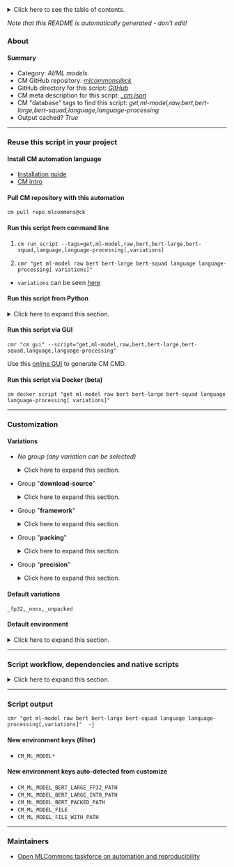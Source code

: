 <details>
<summary>Click here to see the table of contents.</summary>

* [About](#about)
* [Summary](#summary)
* [Reuse this script in your project](#reuse-this-script-in-your-project)
  * [ Install CM automation language](#install-cm-automation-language)
  * [ Check CM script flags](#check-cm-script-flags)
  * [ Run this script from command line](#run-this-script-from-command-line)
  * [ Run this script from Python](#run-this-script-from-python)
  * [ Run this script via GUI](#run-this-script-via-gui)
  * [ Run this script via Docker (beta)](#run-this-script-via-docker-(beta))
* [Customization](#customization)
  * [ Variations](#variations)
  * [ Default environment](#default-environment)
* [Script workflow, dependencies and native scripts](#script-workflow-dependencies-and-native-scripts)
* [Script output](#script-output)
* [New environment keys (filter)](#new-environment-keys-(filter))
* [New environment keys auto-detected from customize](#new-environment-keys-auto-detected-from-customize)
* [Maintainers](#maintainers)

</details>

*Note that this README is automatically generated - don't edit!*

### About

#### Summary

* Category: *AI/ML models.*
* CM GitHub repository: *[mlcommons@ck](https://github.com/mlcommons/ck/tree/master/cm-mlops)*
* GitHub directory for this script: *[GitHub](https://github.com/mlcommons/ck/tree/master/cm-mlops/script/get-ml-model-bert-large-squad)*
* CM meta description for this script: *[_cm.json](_cm.json)*
* CM "database" tags to find this script: *get,ml-model,raw,bert,bert-large,bert-squad,language,language-processing*
* Output cached? *True*
___
### Reuse this script in your project

#### Install CM automation language

* [Installation guide](https://github.com/mlcommons/ck/blob/master/docs/installation.md)
* [CM intro](https://doi.org/10.5281/zenodo.8105339)

#### Pull CM repository with this automation

```cm pull repo mlcommons@ck```


#### Run this script from command line

1. `cm run script --tags=get,ml-model,raw,bert,bert-large,bert-squad,language,language-processing[,variations] `

2. `cmr "get ml-model raw bert bert-large bert-squad language language-processing[ variations]" `

* `variations` can be seen [here](#variations)

#### Run this script from Python

<details>
<summary>Click here to expand this section.</summary>

```python

import cmind

r = cmind.access({'action':'run'
                  'automation':'script',
                  'tags':'get,ml-model,raw,bert,bert-large,bert-squad,language,language-processing'
                  'out':'con',
                  ...
                  (other input keys for this script)
                  ...
                 })

if r['return']>0:
    print (r['error'])

```

</details>


#### Run this script via GUI

```cmr "cm gui" --script="get,ml-model,raw,bert,bert-large,bert-squad,language,language-processing"```

Use this [online GUI](https://cKnowledge.org/cm-gui/?tags=get,ml-model,raw,bert,bert-large,bert-squad,language,language-processing) to generate CM CMD.

#### Run this script via Docker (beta)

`cm docker script "get ml-model raw bert bert-large bert-squad language language-processing[ variations]" `

___
### Customization


#### Variations

  * *No group (any variation can be selected)*
    <details>
    <summary>Click here to expand this section.</summary>

    * `_deepsparse,int8`
      - Environment variables:
        - *CM_ML_MODEL_F1*: `90.21282641816266`
        - *CM_ML_MODEL_FILE*: `oBERT-Large_95sparse_block4_qat.onnx`
        - *CM_DAE_EXTRACT_DOWNLOADED*: `yes`
      - Workflow:
    * `_deepsparse,int8,github`
      - Environment variables:
        - *CM_PACKAGE_URL*: `https://github.com/mlcommons/inference_results_v2.1/raw/master/open/NeuralMagic/code/bert/deepsparse/models/oBERT-Large_95sparse_block4_qat.onnx.tar.xz`
      - Workflow:
    * `_onnx,fp32`
      - Environment variables:
        - *CM_ML_MODEL_F1*: `90.874`
      - Workflow:
    * `_onnx,fp32,armi`
      - Environment variables:
        - *CM_PACKAGE_URL*: `https://armi.in/files/model.onnx`
        - *CM_PACKAGE_URL1*: `https://zenodo.org/record/3733910/files/model.onnx`
      - Workflow:
    * `_onnx,fp32,zenodo`
      - Environment variables:
        - *CM_PACKAGE_URL*: `https://zenodo.org/record/3733910/files/model.onnx`
      - Workflow:
    * `_onnx,int8`
      - Environment variables:
        - *CM_ML_MODEL_F1*: `90.067`
      - Workflow:
    * `_onnx,int8,amazon-s3`
      - Environment variables:
        - *CM_PACKAGE_URL*: `https://mlperf-public.s3.us-west-2.amazonaws.com/bert_large_v1_1_fake_quant.onnx`
      - Workflow:
    * `_onnx,int8,zenodo`
      - Environment variables:
        - *CM_PACKAGE_URL*: `https://zenodo.org/record/3750364/files/bert_large_v1_1_fake_quant.onnx`
      - Workflow:
    * `_onnxruntime`
      - Workflow:
    * `_pytorch,fp32`
      - Environment variables:
        - *CM_ML_MODEL_F1*: `90.874`
      - Workflow:
    * `_pytorch,fp32,armi`
      - Environment variables:
        - *CM_PACKAGE_URL*: `https://zenodo.org/record/3733896/files/model.pytorch`
      - Workflow:
    * `_pytorch,fp32,zenodo`
      - Environment variables:
        - *CM_PACKAGE_URL*: `https://zenodo.org/record/3733896/files/model.pytorch`
      - Workflow:
    * `_pytorch,int8`
      - Environment variables:
        - *CM_ML_MODEL_F1*: `90.633`
      - Workflow:
    * `_pytorch,int8,armi`
      - Environment variables:
        - *CM_PACKAGE_URL*: `https://armi.in/files/int8/pytorch_model.bin`
        - *CM_PACKAGE_URL1*: `https://zenodo.org/record/4792496/files/pytorch_model.bin`
      - Workflow:
    * `_pytorch,int8,zenodo`
      - Environment variables:
        - *CM_PACKAGE_URL*: `https://zenodo.org/record/4792496/files/pytorch_model.bin`
      - Workflow:
    * `_tensorflow`
      - Workflow:
    * `_tf,fp32`
      - Environment variables:
        - *CM_ML_MODEL_F1*: `90.874`
      - Workflow:
    * `_tf,fp32,zenodo`
      - Environment variables:
        - *CM_PACKAGE_URL*: `https://zenodo.org/record/3939747/files/model.pb`
      - Workflow:

    </details>


  * Group "**download-source**"
    <details>
    <summary>Click here to expand this section.</summary>

    * `_amazon-s3`
      - Workflow:
    * `_armi`
      - Workflow:
    * `_custom-url.#`
      - Environment variables:
        - *CM_PACKAGE_URL*: `#`
      - Workflow:
    * `_github`
      - Workflow:
    * `_zenodo`
      - Workflow:

    </details>


  * Group "**framework**"
    <details>
    <summary>Click here to expand this section.</summary>

    * `_deepsparse`
      - Environment variables:
        - *CM_ML_MODEL_FRAMEWORK*: `deepsparse`
        - *CM_ML_MODEL_INPUT_IDS_NAME*: `input_ids`
        - *CM_ML_MODEL_INPUT_MASK_NAME*: `input_mask`
        - *CM_ML_MODEL_INPUT_SEGMENTS_NAME*: `segment_ids`
        - *CM_ML_MODEL_OUTPUT_END_LOGITS_NAME*: `output_end_logits`
        - *CM_ML_MODEL_OUTPUT_START_LOGITS_NAME*: `output_start_logits`
      - Workflow:
    * **`_onnx`** (default)
      - Environment variables:
        - *CM_ML_MODEL_FRAMEWORK*: `onnx`
        - *CM_ML_MODEL_INPUT_IDS_NAME*: `input_ids`
        - *CM_ML_MODEL_INPUT_MASK_NAME*: `input_mask`
        - *CM_ML_MODEL_INPUT_SEGMENTS_NAME*: `segment_ids`
        - *CM_ML_MODEL_OUTPUT_END_LOGITS_NAME*: `output_end_logits`
        - *CM_ML_MODEL_OUTPUT_START_LOGITS_NAME*: `output_start_logits`
      - Workflow:
    * `_pytorch`
      - Environment variables:
        - *CM_ML_MODEL_FRAMEWORK*: `pytorch`
        - *CM_ML_MODEL_INPUT_IDS_NAME*: `input_ids`
        - *CM_ML_MODEL_INPUT_MASK_NAME*: `input_mask`
        - *CM_ML_MODEL_INPUT_SEGMENTS_NAME*: `segment_ids`
        - *CM_ML_MODEL_OUTPUT_END_LOGITS_NAME*: `output_end_logits`
        - *CM_ML_MODEL_OUTPUT_START_LOGITS_NAME*: `output_start_logits`
      - Workflow:
    * `_tf`
      - Environment variables:
        - *CM_ML_MODEL_FRAMEWORK*: `tf`
        - *CM_ML_MODEL_INPUT_IDS_NAME*: `input_ids`
        - *CM_ML_MODEL_INPUT_MASK_NAME*: `input_mask`
        - *CM_ML_MODEL_INPUT_SEGMENTS_NAME*: `segment_ids`
        - *CM_ML_MODEL_OUTPUT_END_LOGITS_NAME*: `output_end_logits`
        - *CM_ML_MODEL_OUTPUT_START_LOGITS_NAME*: `output_start_logits`
      - Workflow:

    </details>


  * Group "**packing**"
    <details>
    <summary>Click here to expand this section.</summary>

    * `_packed`
      - Environment variables:
        - *CM_ML_MODEL_BERT_PACKED*: `yes`
      - Workflow:
        1. ***Read "deps" on other CM scripts***
           * get,python3
             * CM names: `--adr.['python', 'python3']...`
             - CM script: [get-python3](https://github.com/mlcommons/ck/tree/master/cm-mlops/script/get-python3)
           * get,generic-python-lib,_torch
             * CM names: `--adr.['torch', 'pytorch']...`
             - CM script: [get-generic-python-lib](https://github.com/mlcommons/ck/tree/master/cm-mlops/script/get-generic-python-lib)
           * get,generic-python-lib,_package.tensorflow
             * CM names: `--adr.['tensorflow']...`
             - CM script: [get-generic-python-lib](https://github.com/mlcommons/ck/tree/master/cm-mlops/script/get-generic-python-lib)
           * get,generic-python-lib,_package.transformers
             * CM names: `--adr.['transformers']...`
             - CM script: [get-generic-python-lib](https://github.com/mlcommons/ck/tree/master/cm-mlops/script/get-generic-python-lib)
           * get,generic-python-lib,_package.protobuf
             * CM names: `--adr.['protobuf']...`
             - CM script: [get-generic-python-lib](https://github.com/mlcommons/ck/tree/master/cm-mlops/script/get-generic-python-lib)
           * get,generic-python-lib,_package.onnx
             * CM names: `--adr.['onnx']...`
             - CM script: [get-generic-python-lib](https://github.com/mlcommons/ck/tree/master/cm-mlops/script/get-generic-python-lib)
           * get,generic-python-lib,_onnx-graphsurgeon
             * CM names: `--adr.['onnx-graphsurgeon']...`
             - CM script: [get-generic-python-lib](https://github.com/mlcommons/ck/tree/master/cm-mlops/script/get-generic-python-lib)
           * get,generic-python-lib,_numpy
             * CM names: `--adr.['numpy']...`
             - CM script: [get-generic-python-lib](https://github.com/mlcommons/ck/tree/master/cm-mlops/script/get-generic-python-lib)
           * get,mlperf,inference,src
             * CM names: `--adr.['inference-src']...`
             - CM script: [get-mlperf-inference-src](https://github.com/mlcommons/ck/tree/master/cm-mlops/script/get-mlperf-inference-src)
        1. ***Read "prehook_deps" on other CM scripts***
           * download,file,_wget,_url.https://zenodo.org/record/3733868/files/model.ckpt-5474.data-00000-of-00001
             - CM script: [download-file](https://github.com/mlcommons/ck/tree/master/cm-mlops/script/download-file)
           * download,file,_wget,_url.https://zenodo.org/record/3733868/files/model.ckpt-5474.index
             - CM script: [download-file](https://github.com/mlcommons/ck/tree/master/cm-mlops/script/download-file)
           * download,file,_wget,_url.https://zenodo.org/record/3733868/files/model.ckpt-5474.meta
             - CM script: [download-file](https://github.com/mlcommons/ck/tree/master/cm-mlops/script/download-file)
           * download,file,_wget,_url.https://zenodo.org/record/3733868/files/vocab.txt
             - CM script: [download-file](https://github.com/mlcommons/ck/tree/master/cm-mlops/script/download-file)
           * download,file,_wget,_url.https://raw.githubusercontent.com/krai/axs2kilt/main/model_onnx_bert_large_packed_recipe/convert_model.py
             - CM script: [download-file](https://github.com/mlcommons/ck/tree/master/cm-mlops/script/download-file)
    * **`_unpacked`** (default)
      - Environment variables:
        - *CM_ML_MODEL_BERT_PACKED*: `no`
      - Workflow:

    </details>


  * Group "**precision**"
    <details>
    <summary>Click here to expand this section.</summary>

    * **`_fp32`** (default)
      - Environment variables:
        - *CM_ML_MODEL_PRECISION*: `fp32`
      - Workflow:
    * `_int8`
      - Environment variables:
        - *CM_ML_MODEL_PRECISION*: `int8`
        - *CM_ML_MODEL_QUANTIZED*: `yes`
      - Workflow:

    </details>


#### Default variations

`_fp32,_onnx,_unpacked`
#### Default environment

<details>
<summary>Click here to expand this section.</summary>

These keys can be updated via `--env.KEY=VALUE` or `env` dictionary in `@input.json` or using script flags.


</details>

___
### Script workflow, dependencies and native scripts

<details>
<summary>Click here to expand this section.</summary>

  1. Read "deps" on other CM scripts from [meta](https://github.com/mlcommons/ck/tree/master/cm-mlops/script/get-ml-model-bert-large-squad/_cm.json)
  1. ***Run "preprocess" function from [customize.py](https://github.com/mlcommons/ck/tree/master/cm-mlops/script/get-ml-model-bert-large-squad/customize.py)***
  1. ***Read "prehook_deps" on other CM scripts from [meta](https://github.com/mlcommons/ck/tree/master/cm-mlops/script/get-ml-model-bert-large-squad/_cm.json)***
     * download-and-extract
       * `if (CM_ML_MODEL_BERT_PACKED  != yes)`
       - CM script: [download-and-extract](https://github.com/mlcommons/ck/tree/master/cm-mlops/script/download-and-extract)
  1. ***Run native script if exists***
     * [run-packed.sh](https://github.com/mlcommons/ck/tree/master/cm-mlops/script/get-ml-model-bert-large-squad/run-packed.sh)
  1. Read "posthook_deps" on other CM scripts from [meta](https://github.com/mlcommons/ck/tree/master/cm-mlops/script/get-ml-model-bert-large-squad/_cm.json)
  1. ***Run "postrocess" function from [customize.py](https://github.com/mlcommons/ck/tree/master/cm-mlops/script/get-ml-model-bert-large-squad/customize.py)***
  1. ***Read "post_deps" on other CM scripts from [meta](https://github.com/mlcommons/ck/tree/master/cm-mlops/script/get-ml-model-bert-large-squad/_cm.json)***
     * get,dataset-aux,squad-vocab
       - CM script: [get-dataset-squad-vocab](https://github.com/mlcommons/ck/tree/master/cm-mlops/script/get-dataset-squad-vocab)
</details>

___
### Script output
`cmr "get ml-model raw bert bert-large bert-squad language language-processing[,variations]"  -j`
#### New environment keys (filter)

* `CM_ML_MODEL*`
#### New environment keys auto-detected from customize

* `CM_ML_MODEL_BERT_LARGE_FP32_PATH`
* `CM_ML_MODEL_BERT_LARGE_INT8_PATH`
* `CM_ML_MODEL_BERT_PACKED_PATH`
* `CM_ML_MODEL_FILE`
* `CM_ML_MODEL_FILE_WITH_PATH`
___
### Maintainers

* [Open MLCommons taskforce on automation and reproducibility](https://github.com/mlcommons/ck/blob/master/docs/taskforce.md)